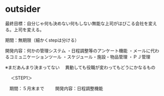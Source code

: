# outsider

最終目標：自分じゃ何も決めない何もしない無能な上司がはびこる会社を変える。上司を変える。

期間：無期限（細かくstepは分ける）

開発内容：何かの管理システム
・日程調整等のアンケート機能
・メールに代わるコミュニケーションツール
・スケジュール・施設・物品管理
・ＰＪ管理

※まだあんまり決まってない
　異動しても役職が変わってもどうにかなるもの

　
＜STEP1＞

　期間：５月末まで
　
　開発内容：日程調整機能
